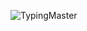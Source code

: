 ![TypingMaster](https://user-images.githubusercontent.com/99782520/184527013-f245a397-056a-4ae0-b87c-595a77a6bd3e.png)
